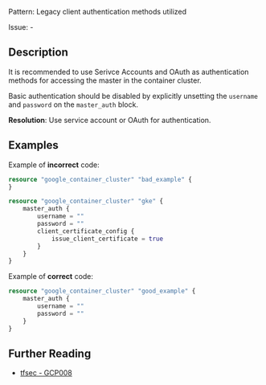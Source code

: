 Pattern: Legacy client authentication methods utilized

Issue: -

## Description

It is recommended to use Serivce Accounts and OAuth as authentication methods for accessing the master in the container cluster. 

Basic authentication should be disabled by explicitly unsetting the `username` and `password` on the `master_auth` block.

**Resolution**: Use service account or OAuth for authentication.

## Examples

Example of **incorrect** code:

```terraform
resource "google_container_cluster" "bad_example" {
}

resource "google_container_cluster" "gke" {
	master_auth {
	    username = ""
	    password = ""
		client_certificate_config {
			issue_client_certificate = true
	    }
	}
}
```

Example of **correct** code:

```terraform
resource "google_container_cluster" "good_example" {
	master_auth {
	    username = ""
	    password = ""
	}
}
```

## Further Reading

* [tfsec - GCP008](https://tfsec.dev/docs/aws/GCP008/)